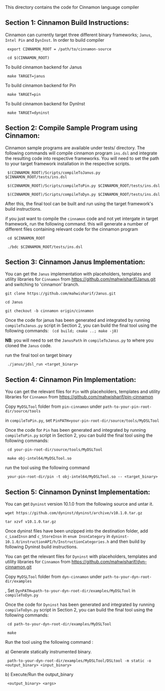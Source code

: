This directory contains the code for Cinnamon language compiler

## Section 1: Cinnamon Build Instructions: 

Cinnamon can currently target three different binary frameworks; ``Janus``, ``Intel Pin`` and ``DynInst``. In order to build compiler 

` export CINNAMON_ROOT = /path/to/cinnamon-source`

` cd $(CINNAMON_ROOT)`

To build cinnamon backend for Janus

`` make TARGET=janus``

To build cinnamon backend for Pin

`` make TARGET=pin``

To build cinnamon backend for DynInst

`` make TARGET=dyninst``

## Section 2: Compile Sample Program using Cinnamon:

Cinnamon sample programs are available under tests/ directory.
The following commands will compile cinnamon program `ins.dsl` and integrate the resulting code into respective frameworks. You will need to set the path to your target framework installation in the respective scripts.

`` $(CINNAMON_ROOT)/Scripts/compileToJanus.py $CINNAMON_ROOT/tests/ins.dsl``

`` $(CINNAMON_ROOT)/Scripts/compileToPin.py $CINNAMON_ROOT/tests/ins.dsl``

`` $(CINNAMON_ROOT)/Scripts/compileToDyn.py $CINNAMON_ROOT/tests/ins.dsl``


After this, the final tool can be built and run using the target framework's build instructions.


if you just want to compile the `cinnamon` code and not yet intergate in target framework, run the following command. this will generate a number of different files containing relevant code for the cinnamon program  

`` cd $CINNAMON_ROOT``

`` ./bdc $CINNAMON_ROOT/tests/ins.dsl``


## Section 3: Cinnamon Janus Implementation: 

You can get the `Janus` implementation with placeholders, templates and utility libraries for `Cinnamon` from https://github.com/mahwisharif/Janus.git and switching to 'cinnamon' branch. 

``git clone https://github.com/mahwisharif/Janus.git``

``cd Janus``

``git checkout -b cinnamon origin/cinnamon``

Once the code for janus has been generated and integrated by running `compileToJanus.py` script in Section 2, you can build the final tool using the following commands: 
`` (cd build; cmake ..; make -j8)``

**NB**: you will need to set the `JanusPath` in `compileToJanus.py` to where you cloned the `Janus` code.


run the final tool on target binary 

`` ./janus/jdsl_run <target_binary>``

## Section 4: Cinnamon Pin Implementation: 

You can get the relevant files for `Pin`  with placeholders, templates and utility libraries for `Cinnamon` from https://github.com/mahwisharif/pin-cinnamon

Copy ``MyDSLTool`` folder from ``pin-cinnamon`` under ``path-to-your-pin-root-dir/source/tools``

in ``compileToPin.py``, set ``PinPATH=your-pin-root-dir/source/tools/MyDSLTool``

Once the code for `Pin` has been generated and integrated by running `compileToPin.py` script in Section 2, you can build the final tool using the following commands:

`` cd your-pin-root-dir/source/tools/MyDSLTool``

`` make obj-intel64/MyDSLTool.so``

run the tool using the following command 

`` your-pin-root-dir/pin -t obj-intel64/MyDSLTool.so -- <target_binary>``

## Section 5: Cinnamon Dyninst Implementation: 
You can get `Dyninst` version 10.1.0 from the following source and untar it.

``wget https://github.com/dyninst/dyninst/archive/v10.1.0.tar.gz``

 ``tar xzvf v10.1.0.tar.gz``

Once dyninst files have been unzipped into the destination folder, add `c_LoadInsn` and `c_StoreInsn` in `enum InsnCategory` in `dyninst-10.1.0/instructionAPI/h/InstructionCategories.h` and then build by following Dyninst build instructions.
 
 
You can get the relevant files for `Dyninst`  with placeholders, templates and utility libraries for `Cinnamon` from https://github.com/mahwisharif/dyn-cinnamon.git

Copy ``MyDSLTool`` folder from ``dyn-cinnamon`` under ``path-to-your-dyn-root-dir/examples``

, Set ``DynPATH=path-to-your-dyn-root-dir/examples/MyDSLTool`` in ``compileToDyn.py``

Once the code for `Dyninst` has been generated and integrated by running `compileToDyn.py` script in Section 2, you can build the final tool using the following commands:

`` cd path-to-your-dyn-root-dir/examples/MyDSLTool``

`` make``

Run the tool using the following command :

a) Generate statically instrumented binary. 

`` path-to-your-dyn-root-dir/examples/MyDSLTool/DSLtool -m static -o <output_binary> <input_binary>``

b) Execute/Run the output_binary

`` <output_binary> <args>``
